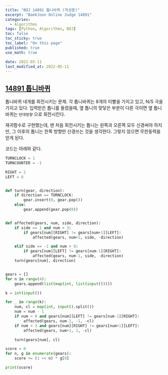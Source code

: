 ```yaml
---
title: "BOJ 14891 톱니바퀴 (작성중)"
excerpt: "BaekJoon Online Judge 14891"
categories:
  - Algorithms
tags: [Python, Algorithms, BOJ]
toc: false
toc_sticky: true
toc_label: "On this page"
published: true
use_math: true

date: 2022-05-11
last_modified_at: 2022-05-11
---
```



## [14891 톱니바퀴](https://www.acmicpc.net/problem/14891)
톱니바퀴 네개를 회전시키는 문제. 각 톱니바퀴는 8개의 이빨을 가지고 있고, N/S 극을 가지고 있다.
입력받은 톱니를 돌렸을때, 옆 톱니의 맞닿은 부분이 다른 극이면 옆 톱니바퀴는 `반대방향` 으로 회전시킨다.

재귀함수로 구현했는데, 맨 처음 회전시키는 톱니는 왼쪽과 오른쪽 모두 신경써야 하지만, 그 이후의 톱니는 한쪽 방향만 신경쓰는 것을 생각한다.
그렇지 않으면 무한동력을 얻게 된다.

코드는 아래와 같다.

```python
TURNCLOCK = 1
TURNCOUNTER = -1

RIGHT = 2
LEFT = 6


def turn(gear, direction):
    if direction == TURNCLOCK:
        gear.insert(0, gear.pop())
    else:
        gear.append(gear.pop(0))


def affected(gears, num, side, direction):
    if side == 1 and num < 3:
        if gears[num][RIGHT] != gears[num+1][LEFT]:
            affected(gears, num+1, side, -direction)

    elif side == -1 and num > 0:
        if gears[num][LEFT] != gears[num-1][RIGHT]:
            affected(gears, num-1, side, -direction)
    turn(gears[num], direction)


gears = []
for n in range(4):
    gears.append(list(map(int, list(input()))))

k = int(input())

for _ in range(k):
    num, cl = map(int, input().split())
    num = num - 1
    if num > 0 and gears[num][LEFT] != gears[num-1][RIGHT]:
        affected(gears, num-1, -1, -cl)
    if num < 3 and gears[num][RIGHT] != gears[num+1][LEFT]:
        affected(gears, num+1, 1, -cl)

    turn(gears[num], cl)

score = 0
for n, g in enumerate(gears):
    score += (1 << n) * g[0]

print(score)
```